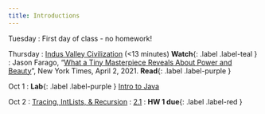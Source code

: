 ```yaml
---
title: Introductions
---
```


Tuesday
: First day of class - no homework!

Thursday
: [Indus Valley Civilization](https://www.youtube.com/watch?v=n7ndRwqJYDM) (<13 minutes) **Watch**{: .label .label-teal }
: Jason Farago, “[What a Tiny Masterpiece Reveals About Power and Beauty](https://www.nytimes.com/interactive/2021/04/02/arts/design/shah-jahan-chitarman.html)”, New York Times, April 2, 2021.  **Read**{: .label .label-purple }


Oct 1
: **Lab**{: .label .label-purple } [Intro to Java](#)

Oct 2
: [Tracing, IntLists, & Recursion](#)
  : [2.1](#)
: **HW 1 due**{: .label .label-red }
